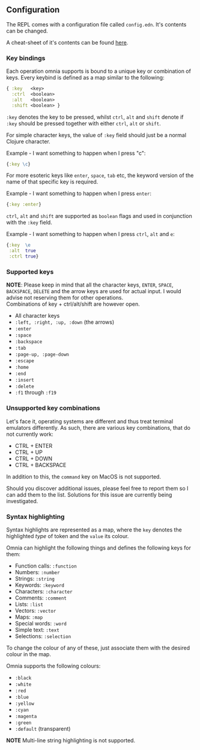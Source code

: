 ## Configuration 

The REPL comes with a configuration file called `config.edn`. It's contents can be changed.

A cheat-sheet of it's contents can be found [here](cheat-sheet.md).

### Key bindings
Each operation omnia supports is bound to a unique key or combination of keys. 
Every keybind is defined as a map similar to the following: <br />

```clojure
{ :key   <key> 
  :ctrl  <boolean> 
  :alt   <boolean> 
  :shift <boolean> }
```

`:key` denotes the key to be pressed, whilst `ctrl`, `alt` and `shift` denote if 
`:key` should be pressed together with either `ctrl`, `alt` or `shift`. <br /> 

For simple character keys, the value of `:key` field should just be a normal Clojure character. <br />

Example - I want something to happen when I press "c": <br />

```clojure
{:key \c}
```

For more esoteric keys like `enter`, `space`, `tab` etc, the keyword version of the name of that specific 
key is required. <br />

Example - I want something to happen when I press `enter`: <br />

```clojure
{:key :enter}
```

`ctrl`, `alt` and `shift` are supported as `boolean` flags and used in conjunction with the `:key` field. <br />

Example - I want something to happen when I press `ctrl`, `alt` and `e`: <br /> 

```clojure
{:key  \e 
 :alt  true
 :ctrl true}
```

### Supported keys
**NOTE**: Please keep in mind that all the character keys, `ENTER`, `SPACE`, `BACKSPACE`, `DELETE`
and the arrow keys are used for actual input. I would advise not reserving them for other operations. <br />
Combinations of key + ctrl/alt/shift are however open. 
 
 * All character keys
 * `:left, :right, :up, :down` (the arrows)
 * `:enter`
 * `:space`
 * `:backspace`
 * `:tab`
 * `:page-up, :page-down`
 * `:escape`
 * `:home`
 * `:end`
 * `:insert`
 * `:delete`
 * `:f1` through `:f19`

### Unsupported key combinations
Let's face it, operating systems are different and thus treat terminal emulators differently.
As such, there are various key combinations, that do not currently work:

 * CTRL + ENTER
 * CTRL + UP
 * CTRL + DOWN
 * CTRL + BACKSPACE

In addition to this, the `command` key on MacOS is not supported.

Should you discover additional issues, please feel free to report them so I can add them to the list.
Solutions for this issue are currently being investigated.

### Syntax highlighting

Syntax highlights are represented as a map, where the `key` 
denotes the highlighted _type_ of token and the `value` its colour.

Omnia can highlight the following things and defines the following keys for them:

- Function calls: `:function`
- Numbers: `:number`
- Strings: `:string`
- Keywords: `:keyword`
- Characters: `:character`
- Comments: `:comment`
- Lists: `:list`
- Vectors: `:vector`
- Maps: `:map`
- Special words: `:word`
- Simple text: `:text`
- Selections: `:selection`

To change the colour of any of these, just associate them with the desired colour 
in the map.

Omnia supports the following colours: 

 * `:black`
 * `:white`
 * `:red`
 * `:blue`
 * `:yellow`
 * `:cyan`
 * `:magenta`
 * `:green`
 * `:default` (transparent)
 
**NOTE** Multi-line string highlighting is not supported.
